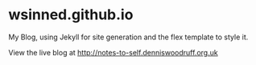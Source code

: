 wsinned.github.io
=================

My Blog, using Jekyll for site generation and the flex template to style
it.

View the live blog at http://notes-to-self.denniswoodruff.org.uk


